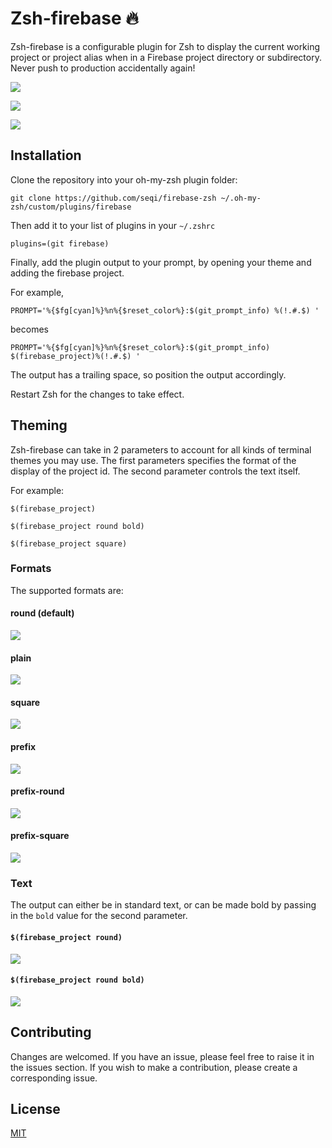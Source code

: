 # Zsh-firebase :fire:

Zsh-firebase is a configurable plugin for Zsh to display the current working project or project alias when in a Firebase project directory or subdirectory. Never push to production accidentally again! 

![](https://i.imgur.com/9jjJ9Az.jpg)

![](https://i.imgur.com/USaOJ2G.jpg)

![](https://i.imgur.com/0yp2zMB.jpg)

## Installation

Clone the repository into your oh-my-zsh plugin folder:

`git clone https://github.com/seqi/firebase-zsh ~/.oh-my-zsh/custom/plugins/firebase`

Then add it to your list of plugins in your `~/.zshrc`

`plugins=(git firebase)`

Finally, add the plugin output to your prompt, by opening your theme and adding the firebase project.

For example, 

`PROMPT='%{$fg[cyan]%}%n%{$reset_color%}:$(git_prompt_info) %(!.#.$) '`

becomes

`PROMPT='%{$fg[cyan]%}%n%{$reset_color%}:$(git_prompt_info) $(firebase_project)%(!.#.$) '`

The output has a trailing space, so position the output accordingly. 

Restart Zsh for the changes to take effect.

## Theming

Zsh-firebase can take in 2 parameters to account for all kinds of terminal themes you may use. The first parameters specifies the format of the display of the project id. The second parameter controls the text itself.

For example:

`$(firebase_project)`

`$(firebase_project round bold)`

`$(firebase_project square)`

### Formats
The supported formats are:

#### round (default)
![](https://i.imgur.com/iTb74H6.jpg)

#### plain 
![](https://i.imgur.com/xnYmpE1.jpg)

#### square 
![](https://i.imgur.com/lW8uN2T.jpg)

#### prefix 
![](https://i.imgur.com/cYRVdmP.jpg)

#### prefix-round
![](https://i.imgur.com/6GxbMwX.jpg)

#### prefix-square 
![](https://i.imgur.com/YmhNGi9.jpg)

### Text

The output can either be in standard text, or can be made bold by passing in the `bold` value for the second parameter.

#### `$(firebase_project round)` 

![](https://i.imgur.com/iTb74H6.jpg)

#### `$(firebase_project round bold)` 

![](https://i.imgur.com/dbeNDSf.jpg)

## Contributing

Changes are welcomed. If you have an issue, please feel free to raise it in the issues section. If you wish to make a contribution, please create a corresponding issue. 

## License 
[MIT](https://choosealicense.com/licenses/mit/)